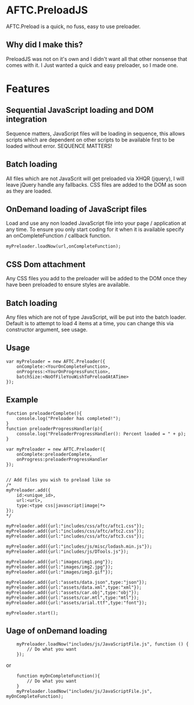 # AFTC.PreloadJS
AFTC.Preload is a quick, no fuss, easy to use preloader.

## Why did I make this? 
PreloadJS was not on it's own and I didn't want all that other nonsense that comes with it. I Just wanted a quick and easy preloader, so I made one.


# Features

## Sequential JavaScript loading and DOM integration
Sequence matters, JavaScript files will be loading in sequence, this allows scripts which are dependent on other scripts to be available first to be loaded without error. SEQUENCE MATTERS!

## Batch loading
All files which are not JavaScrit will get preloaded via XHQR (jquery), I will leave jQuery handle any fallbacks. CSS files are added to the DOM as soon as they are loaded.


## OnDemand loading of JavaScript files
Load and use any non loaded JavaScript file into your page / application at any time. To ensure you only start coding for it when it is available specify an onCompleteFunction / callback function.
```
myPreloader.loadNow(url,onCompleteFunction);
```

## CSS Dom attachment
Any CSS files you add to the preloader will be added to the DOM once they have been preloaded to ensure styles are available.

## Batch loading
Any files which are not of type JavaScript, will be put into the batch loader. Default is to attempt to load 4 items at a time, you can change this via constructor argument, see usage.


## Usage
```
var myPreloader = new AFTC.Preloader({
    onComplete:<YourOnCompleteFunction>,
    onProgress:<YourOnProgressFunction>,
    batchSize:<NoOfFileYouWishToPreloadAtATime>
});
```


## Example 
```
function preloaderComplete(){
    console.log("Preloader has completed!");
}
function preloaderProgressHandler(p){
    console.log("PreloaderProgressHandler(): Percent loaded = " + p);
}

var myPreloader = new AFTC.Preloader({
    onComplete:preloaderComplete,
    onProgress:preloaderProgressHandler
});


// Add files you wish to preload like so
/*
myPreloader.add({
    id:<unique_id>,
    url:<url>,
    type:<type css|javascript|image|*>
});
*/

myPreloader.add({url:"includes/css/aftc/aftc1.css"});
myPreloader.add({url:"includes/css/aftc/aftc2.css"});
myPreloader.add({url:"includes/css/aftc/aftc3.css"});

myPreloader.add({url:"includes/js/misc/lodash.min.js"});
myPreloader.add({url:"includes/js/DTools.js"});

myPreloader.add({url:"images/img1.png"});
myPreloader.add({url:"images/img2.jpg"});
myPreloader.add({url:"images/img3.gif"});

myPreloader.add({url:"assets/data.json",type:"json"});
myPreloader.add({url:"assets/data.xml",type:"xml"});
myPreloader.add({url:"assets/car.obj",type:"obj"});
myPreloader.add({url:"assets/car.mtl",type:"mtl"});
myPreloader.add({url:"assets/arial.ttf",type:"font"});

myPreloader.start();
```



## Uage of onDemand loading
```
    myPreloader.loadNow("includes/js/JavaScriptFile.js", function () {
        // Do what you want
    });
```

or 

```
    function myOnCompleteFunction(){
        // Do what you want
    }
    myPreloader.loadNow("includes/js/JavaScriptFile.js", myOnCompleteFunction);
```